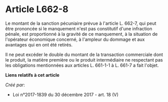 # Article L662-8

Le montant de la sanction pécuniaire prévue à l'article L. 662-7, qui peut être prononcée si le manquement n'est pas
constitutif d'une infraction pénale, est proportionné à la gravité de ce manquement, à la situation de l'opérateur économique
concerné, à l'ampleur du dommage et aux avantages qui en ont été retirés.

Il ne peut excéder le double du montant de la transaction commerciale dont le produit, la matière première ou le produit
intermédiaire ne respectant pas les obligations mentionnées aux articles L. 661-1-1 à L. 661-7 a fait l'objet.

**Liens relatifs à cet article**

_Créé par_:

  - Loi n°2017-1839 du 30 décembre 2017 - art. 18 (V)
